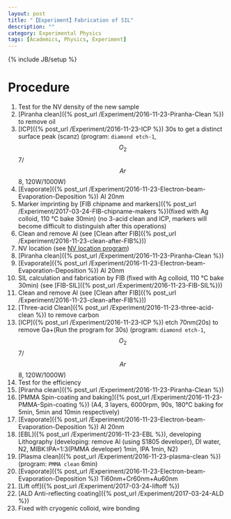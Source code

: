 ```yaml
---
layout: post
title: "【Experiment】Fabrication of SIL"
description: ""
category: Experimental Physics
tags: [Academics, Physics, Experiment]
---
```

{% include JB/setup %}

# Procedure

1. Test for the NV density of the new sample
1. [Piranha clean]({% post_url /Experiment/2016-11-23-Piranha-Clean %}) to remove oil
1. [ICP]({% post_url /Experiment/2016-11-23-ICP %}) 30s to get a distinct surface peak (scanz) (program: ``diamond etch-1``, $$O_2$$ 7/$$Ar$$ 8, 120W/1000W)
1. [Evaporate]({% post_url /Experiment/2016-11-23-Electron-beam-Evaporation-Deposition %}) Al 20nm 
1. Marker imprinting by [FIB chipname and markers]({% post_url /Experiment/2017-03-24-FIB-chipname-makers %})(fixed with Ag colloid, 110 °C bake 30min) (no 3-acid clean and ICP, markers will become difficult to distinguish after this operations)
1. Clean and remove Al (see [Clean after FIB]({% post_url /Experiment/2016-11-23-clean-after-FIB%}))
1. NV location (see [NV location program](https://github.com/zhangchuheng123/NV_program))
1. [Piranha clean]({% post_url /Experiment/2016-11-23-Piranha-Clean %})
1. [Evaporate]({% post_url /Experiment/2016-11-23-Electron-beam-Evaporation-Deposition %}) Al 20nm 
1. SIL calculation and fabrication by FIB (fixed with Ag colloid, 110 °C bake 30min) (see [FIB-SIL]({% post_url /Experiment/2016-11-23-FIB-SIL%}))
1. Clean and remove Al (see [Clean after FIB]({% post_url /Experiment/2016-11-23-clean-after-FIB%}))
1. [Three-acid Clean]({% post_url /Experiment/2016-11-23-three-acid-clean %}) to remove carbon
1. [ICP]({% post_url /Experiment/2016-11-23-ICP %}) etch 70nm(20s) to remove Ga+(Run the program for 30s) (program: ``diamond etch-1``, $$O_2$$ 7/$$Ar$$ 8, 120W/1000W)
1. Test for the efficiency
1. [Piranha clean]({% post_url /Experiment/2016-11-23-Piranha-Clean %})
1. [PMMA Spin-coating and baking]({% post_url /Experiment/2016-11-23-PMMA-Spin-coating %}) (A4, 3 layers, 6000rpm, 90s, 180°C baking for 5min, 5min and 10min respectively) 
1. [Evaporate]({% post_url /Experiment/2016-11-23-Electron-beam-Evaporation-Deposition %}) Al 20nm 
1. [EBL]({% post_url /Experiment/2016-11-23-EBL %}), developing Lithography  (developing:  remove Al (using S1805 developer), DI water, N2, MIBK:IPA=1:3(PMMA developer)  1min, IPA  1min,  N2)
1. [Plasma clean]({% post_url /Experiment/2016-11-23-plasma-clean %}) (program: ``PMMA clean`` 6min)
1. [Evaporate]({% post_url /Experiment/2016-11-23-Electron-beam-Evaporation-Deposition %}) Ti60nm+Cr60nm+Au60nm
1. [Lift off]({% post_url /Experiment/2017-03-24-liftoff %})
1. [ALD Anti-reflecting coating]({% post_url /Experiment/2017-03-24-ALD %})
1. Fixed with cryogenic colloid, wire bonding
